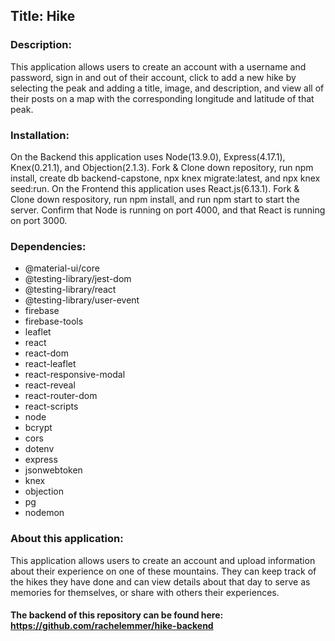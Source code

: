 ## Title: Hike

### Description:

This application allows users to create an account with a username and password, sign in and out of their account, click to add a new hike by selecting the peak and adding a title, image, and description, and view all of their posts on a map with the corresponding longitude and latitude of that peak. 

### Installation:

On the Backend this application uses Node(13.9.0), Express(4.17.1), Knex(0.21.1), and Objection(2.1.3). Fork & Clone down repository, run npm install, create db backend-capstone, npx knex migrate:latest, and npx knex seed:run. On the Frontend this application uses React.js(6.13.1). Fork & Clone down respository, run npm install, and run npm start to start the server. Confirm that Node is running on port 4000, and that React is running on port 3000.

### Dependencies:

* @material-ui/core
* @testing-library/jest-dom
* @testing-library/react
* @testing-library/user-event
* firebase
* firebase-tools
* leaflet
* react
* react-dom
* react-leaflet
* react-responsive-modal
* react-reveal
* react-router-dom
* react-scripts
* node
* bcrypt
* cors
* dotenv
* express
* jsonwebtoken
* knex
* objection
* pg
* nodemon

### About this application:

This application allows users to create an account and upload information about their experience on one of these mountains. They can keep track of the hikes they have done and can view details about that day to serve as memories for themselves, or share with others their experiences. 

#### The backend of this repository can be found here: https://github.com/rachelemmer/hike-backend


